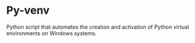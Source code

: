# Py-venv
Python script that automates the creation and activation of Python virtual environments on Windows systems.
